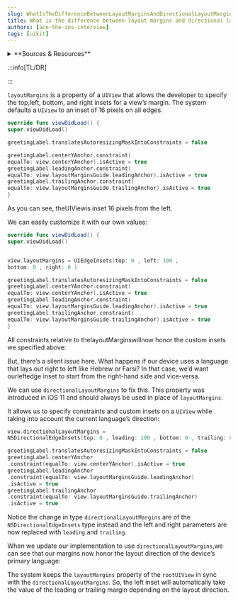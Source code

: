 ```yaml
---
slug: WhatIsTheDifferenceBetweenLayoutMarginsAndDirectionalLayoutMargins
title: What is the difference between layout margins and directional layout margins?
authors: [ace-the-ios-interview]
tags: [uikit]
---
```


<details>
  <summary>**Sources & Resources**</summary>

  **Main Source:** [Ace the iOS Interview](https://aryamansharda.gumroad.com/l/tcvck)

  **Additional Sources:**

  **Further Reading:**

</details>

:::info[TL/DR]

:::

`layoutMargins` is a property of a `UIView` that allows the developer to specify the top,left, bottom, and right insets for a view’s margin. The system defaults a `UIView` to an inset of 16
pixels on all edges.

```swift
override func viewDidLoad() {
super.viewDidLoad()

greetingLabel.translatesAutoresizingMaskIntoConstraints = false

greetingLabel.centerYAnchor.constraint(
equalTo: view.centerYAnchor).isActive = true
greetingLabel.leadingAnchor.constraint(
equalTo: view.layoutMarginsGuide.leadingAnchor).isActive = true
greetingLabel.trailingAnchor.constraint(
equalTo: view.layoutMarginsGuide.trailingAnchor).isActive = true
}
```

As you can see, theUIViewis inset 16 pixels from the left.

We can easily customize it with our own values:

```swift
override func viewDidLoad() {
super.viewDidLoad()


view.layoutMargins = UIEdgeInsets(top: 0 , left: 100 ,
bottom: 0 , right: 0 )

greetingLabel.translatesAutoresizingMaskIntoConstraints = false
greetingLabel.centerYAnchor.constraint(
equalTo: view.centerYAnchor).isActive = true
greetingLabel.leadingAnchor.constraint(
equalTo: view.layoutMarginsGuide.leadingAnchor).isActive = true
greetingLabel.trailingAnchor.constraint(
equalTo: view.layoutMarginsGuide.trailingAnchor).isActive = true
}
```

All constraints relative to thelayoutMarginswillnow honor the custom insets we specified
above:

But, there’s a silent issue here. What happens if our device uses a language that lays out right to left like Hebrew or Farsi? In that case, we’d want ourleftedge inset to start from the right-hand side and vice-versa.


We can use `directionalLayoutMargins` to fix this. This property was introduced in iOS 11 and should always be used in place of `layoutMargins`.

It allows us to specify constraints and custom insets on a `UIView` while taking into account the current language’s direction:
```swift
view.directionalLayoutMargins =
NSDirectionalEdgeInsets(top: 0 , leading: 100 , bottom: 0 , trailing: 0 )

greetingLabel.translatesAutoresizingMaskIntoConstraints = false
greetingLabel.centerYAnchor
.constraint(equalTo: view.centerYAnchor).isActive = true
greetingLabel.leadingAnchor
.constraint(equalTo: view.layoutMarginsGuide.leadingAnchor)
.isActive = true
greetingLabel.trailingAnchor
.constraint(equalTo: view.layoutMarginsGuide.trailingAnchor)
.isActive = true
```
Notice the change in type `directionalLayoutMargins` are of the
`NSDirectionalEdgeInsets` type instead and the left and right parameters are now replaced with `leading` and `trailing`.

When we update our implementation to use `directionalLayoutMargins`,we can see that our margins now honor the layout direction of the device’s primary language:

The system keeps the `layoutMargins` property of the `rootUIView` in sync with the `directionalLayoutMargins`. So, the left inset will automatically take the value of the leading or trailing margin depending on the layout direction.
